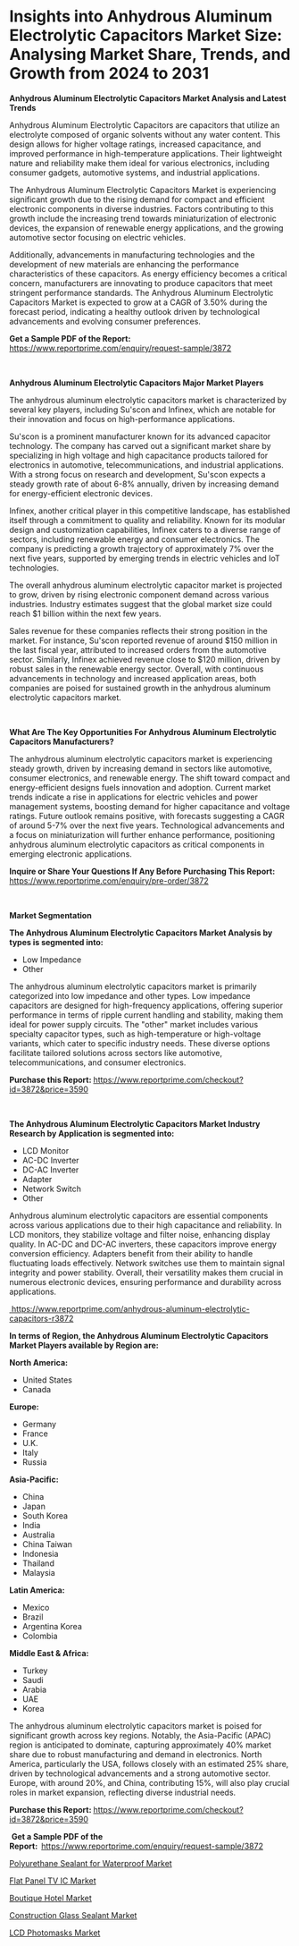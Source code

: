 <p><h1>Insights into Anhydrous Aluminum Electrolytic Capacitors Market Size: Analysing Market Share, Trends, and Growth from 2024 to 2031</h1></p><p><strong>Anhydrous Aluminum Electrolytic Capacitors Market Analysis and Latest Trends</strong></p>
<p><p>Anhydrous Aluminum Electrolytic Capacitors are capacitors that utilize an electrolyte composed of organic solvents without any water content. This design allows for higher voltage ratings, increased capacitance, and improved performance in high-temperature applications. Their lightweight nature and reliability make them ideal for various electronics, including consumer gadgets, automotive systems, and industrial applications.</p><p>The Anhydrous Aluminum Electrolytic Capacitors Market is experiencing significant growth due to the rising demand for compact and efficient electronic components in diverse industries. Factors contributing to this growth include the increasing trend towards miniaturization of electronic devices, the expansion of renewable energy applications, and the growing automotive sector focusing on electric vehicles. </p><p>Additionally, advancements in manufacturing technologies and the development of new materials are enhancing the performance characteristics of these capacitors. As energy efficiency becomes a critical concern, manufacturers are innovating to produce capacitors that meet stringent performance standards. The Anhydrous Aluminum Electrolytic Capacitors Market is expected to grow at a CAGR of 3.50% during the forecast period, indicating a healthy outlook driven by technological advancements and evolving consumer preferences.</p></p>
<p><strong>Get a Sample PDF of the Report:&nbsp;</strong> <a href="https://www.reportprime.com/enquiry/request-sample/3872">https://www.reportprime.com/enquiry/request-sample/3872</a></p>
<p>&nbsp;</p>
<p><strong>Anhydrous Aluminum Electrolytic Capacitors Major Market Players</strong></p>
<p><p>The anhydrous aluminum electrolytic capacitors market is characterized by several key players, including Su'scon and Infinex, which are notable for their innovation and focus on high-performance applications.</p><p>Su'scon is a prominent manufacturer known for its advanced capacitor technology. The company has carved out a significant market share by specializing in high voltage and high capacitance products tailored for electronics in automotive, telecommunications, and industrial applications. With a strong focus on research and development, Su'scon expects a steady growth rate of about 6-8% annually, driven by increasing demand for energy-efficient electronic devices.</p><p>Infinex, another critical player in this competitive landscape, has established itself through a commitment to quality and reliability. Known for its modular design and customization capabilities, Infinex caters to a diverse range of sectors, including renewable energy and consumer electronics. The company is predicting a growth trajectory of approximately 7% over the next five years, supported by emerging trends in electric vehicles and IoT technologies.</p><p>The overall anhydrous aluminum electrolytic capacitor market is projected to grow, driven by rising electronic component demand across various industries. Industry estimates suggest that the global market size could reach $1 billion within the next few years.</p><p>Sales revenue for these companies reflects their strong position in the market. For instance, Su'scon reported revenue of around $150 million in the last fiscal year, attributed to increased orders from the automotive sector. Similarly, Infinex achieved revenue close to $120 million, driven by robust sales in the renewable energy sector. Overall, with continuous advancements in technology and increased application areas, both companies are poised for sustained growth in the anhydrous aluminum electrolytic capacitors market.</p></p>
<p>&nbsp;</p>
<p><strong>What Are The Key Opportunities For Anhydrous Aluminum Electrolytic Capacitors Manufacturers?</strong></p>
<p><p>The anhydrous aluminum electrolytic capacitors market is experiencing steady growth, driven by increasing demand in sectors like automotive, consumer electronics, and renewable energy. The shift toward compact and energy-efficient designs fuels innovation and adoption. Current market trends indicate a rise in applications for electric vehicles and power management systems, boosting demand for higher capacitance and voltage ratings. Future outlook remains positive, with forecasts suggesting a CAGR of around 5-7% over the next five years. Technological advancements and a focus on miniaturization will further enhance performance, positioning anhydrous aluminum electrolytic capacitors as critical components in emerging electronic applications.</p></p>
<p><strong>Inquire or Share Your Questions If Any Before Purchasing This Report:</strong> <a href="https://www.reportprime.com/enquiry/pre-order/3872">https://www.reportprime.com/enquiry/pre-order/3872</a></p>
<p>&nbsp;</p>
<p><strong>Market Segmentation</strong></p>
<p><strong>The Anhydrous Aluminum Electrolytic Capacitors Market Analysis by types is segmented into:</strong></p>
<p><ul><li>Low Impedance</li><li>Other</li></ul></p>
<p><p>The anhydrous aluminum electrolytic capacitors market is primarily categorized into low impedance and other types. Low impedance capacitors are designed for high-frequency applications, offering superior performance in terms of ripple current handling and stability, making them ideal for power supply circuits. The "other" market includes various specialty capacitor types, such as high-temperature or high-voltage variants, which cater to specific industry needs. These diverse options facilitate tailored solutions across sectors like automotive, telecommunications, and consumer electronics.</p></p>
<p><strong>Purchase this Report:&nbsp;</strong><a href="https://www.reportprime.com/checkout?id=3872&price=3590">https://www.reportprime.com/checkout?id=3872&price=3590</a></p>
<p>&nbsp;</p>
<p><strong>The Anhydrous Aluminum Electrolytic Capacitors Market Industry Research by Application is segmented into:</strong></p>
<p><ul><li>LCD Monitor</li><li>AC-DC Inverter</li><li>DC-AC Inverter</li><li>Adapter</li><li>Network Switch</li><li>Other</li></ul></p>
<p><p>Anhydrous aluminum electrolytic capacitors are essential components across various applications due to their high capacitance and reliability. In LCD monitors, they stabilize voltage and filter noise, enhancing display quality. In AC-DC and DC-AC inverters, these capacitors improve energy conversion efficiency. Adapters benefit from their ability to handle fluctuating loads effectively. Network switches use them to maintain signal integrity and power stability. Overall, their versatility makes them crucial in numerous electronic devices, ensuring performance and durability across applications.</p></p>
<p><a href="https://www.reportprime.com/anhydrous-aluminum-electrolytic-capacitors-r3872">&nbsp;https://www.reportprime.com/anhydrous-aluminum-electrolytic-capacitors-r3872</a></p>
<p><strong>In terms of Region, the Anhydrous Aluminum Electrolytic Capacitors Market Players available by Region are:</strong></p>
<p>
    <p> <strong> North America: </strong>
        <ul>
            <li>United States</li>
            <li>Canada</li>
        </ul>
        </p> 
    <p> <strong> Europe: </strong>
        <ul>
            <li>Germany</li>
            <li>France</li>
            <li>U.K.</li>
            <li>Italy</li>
            <li>Russia</li>
        </ul>
        </p> 
    <p> <strong> Asia-Pacific: </strong>
        <ul>
            <li>China</li>
            <li>Japan</li>
            <li>South Korea</li>
            <li>India</li>
            <li>Australia</li>
            <li>China Taiwan</li>
            <li>Indonesia</li>
            <li>Thailand</li>
            <li>Malaysia</li>
        </ul>
        </p> 
    <p> <strong> Latin America: </strong>
        <ul>
            <li>Mexico</li>
            <li>Brazil</li>
            <li>Argentina Korea</li>
            <li>Colombia</li>
        </ul>
        </p> 
    <p> <strong> Middle East & Africa: </strong>
        <ul>
            <li>Turkey</li>
            <li>Saudi</li>
            <li>Arabia</li>
            <li>UAE</li>
            <li>Korea</li>
        </ul>
    </p>
    </p>
<p><p>The anhydrous aluminum electrolytic capacitors market is poised for significant growth across key regions. Notably, the Asia-Pacific (APAC) region is anticipated to dominate, capturing approximately 40% market share due to robust manufacturing and demand in electronics. North America, particularly the USA, follows closely with an estimated 25% share, driven by technological advancements and a strong automotive sector. Europe, with around 20%, and China, contributing 15%, will also play crucial roles in market expansion, reflecting diverse industrial needs.</p></p>
<p><strong>Purchase this Report: </strong><a href="https://www.reportprime.com/checkout?id=3872&price=3590">https://www.reportprime.com/checkout?id=3872&price=3590</a></p>
<p>&nbsp;<strong>Get a Sample PDF of the Report:&nbsp;&nbsp;</strong><a href="https://www.reportprime.com/enquiry/request-sample/3872">https://www.reportprime.com/enquiry/request-sample/3872</a></p>
<p><strong></strong></p>
<p><p><a href="https://issuu.com/reportprime-2/docs/polyurethane-sealant-for-waterproof_346aa30d21bc76">Polyurethane Sealant for Waterproof Market</a></p><p><a href="https://github.com/AfsanaMia652/Market-Research-Report-List-1/blob/main/flat-panel-tv-ic-market.md">Flat Panel TV IC Market</a></p><p><a href="https://www.linkedin.com/pulse/boutique-hotel-market-outlook-complete-industry-analysis-cyqhe?trackingId=9fsEsfqPSSG%2FmMYjCJydVw%3D%3D">Boutique Hotel Market</a></p><p><a href="https://issuu.com/reportprime-2/docs/construction-glass-sealant-market-s_e6150c1958e0c2">Construction Glass Sealant Market</a></p><p><a href="https://github.com/dfs4ff/Market-Research-Report-List-1/blob/main/lcd-photomasks-market.md">LCD Photomasks Market</a></p></p>